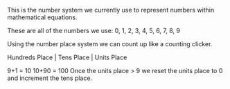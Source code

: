 This is the number system we currently use to represent numbers within mathematical equations.

These are all of the numbers we use:
0, 1, 2, 3, 4, 5, 6, 7, 8, 9

Using the number place system we can count up like a counting clicker.

Hundreds Place | Tens Place | Units Place

9+1 = 10
10+90 = 100
Once the units place > 9 we reset the units place to 0 and increment the tens place.
